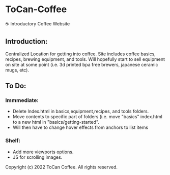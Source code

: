# ToCan-Coffee

☕ Introductory Coffee Website

## Introduction:

Centralized Location for getting into coffee. Site includes coffee basics, recipes, brewing equipment, and tools.
Will hopefully start to sell equipment on site at some point (i.e. 3d printed bpa free brewers, japanese ceramic mugs, etc).

## To Do:

### Immmediate:

-   Delete Index.html in basics,equipment,recipes, and tools folders.
-   Move contents to specific part of folders (i.e. move "basics" index.html to a new html in "basics/getting-started".
-   Will then have to change hover effects from anchors to list items

### Shelf:

-   Add more viewports options.
-   JS for scrolling images.

Copyright (c) 2022 ToCan Coffee. All rights reserved.
